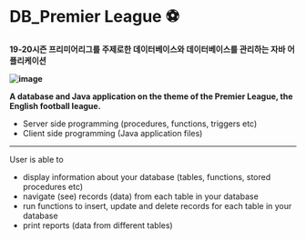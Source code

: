 # DB_Premier League ⚽

<strong>19-20시즌 프리미어리그를 주제로한 데이터베이스와 데이터베이스를 관리하는 자바 어플리케이션
  
![image](https://user-images.githubusercontent.com/60915285/139865722-ead16f20-d6cd-4700-b37f-2faf71a608e7.png)
  
  
  
  
  A database and Java application on the theme of the Premier League, the English football league.</strong>
- Server side programming (procedures, functions, triggers etc)
- Client side programming (Java application files)

***

User is able to
- display information about your database (tables, functions, stored procedures etc)
- navigate (see) records (data) from each table in your database
- run functions to insert, update and delete records for each table in your database
- print reports (data from different tables)
